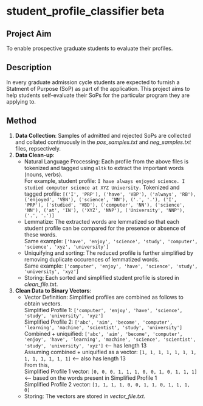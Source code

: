 # student_profile_classifier beta

## Project Aim  
To enable prospective graduate students to evaluate their profiles.

## Description  
In every graduate admission cycle students are expected to furnish a Statment of Purpose (SoP) as part of the application.
This project aims to help students self-evaluate their SoPs for the particular program they are applying to.

## Method
  1. __Data Collection__: Samples of admitted and rejected SoPs are collected and collated continuously in the _pos_samples.txt_ and _neg_samples.txt_ files, repsectively.
  2. __Data Clean-up__:
     - Natural Language Processing: Each profile from the above files is tokenized and tagged using `nltk` to extract the important words (nouns, verbs).  
       For example, student profile: `I have always enjoyed science. I studied computer science at XYZ University.`
       Tokenized and tagged profile: `[('I', 'PRP'), ('have', 'VBP'), ('always', 'RB'), ('enjoyed', 'VBN'), ('science', 'NN'), ('.', '.'), ('I', 'PRP'), ('studied', 'VBD'), ('computer', 'NN'), ('science', 'NN'), ('at', 'IN'), ('XYZ', 'NNP'), ('University', 'NNP'), ('.', '.')]`
     - Lemmatize: The extracted words are lemmatized so that each student profile can be compared for the presence or absence of these words.  
       Same example: `['have', 'enjoy', 'science', 'study', 'computer', 'science', 'xyz', 'university']`
     - Uniquifying and sorting: The reduced profile is further simplified by removing duplicate occurences of lemmatized words.  
       Same example: `['computer', 'enjoy', 'have', 'science', 'study', 'university', 'xyz']`
     - Storing: Each sorted and simplified student profile is stored in  _clean_file.txt_.
  3. __Clean Data to Binary Vectors__: 
     - Vector Definition: Simplified profiles are combined as follows to obtain vectors.  
       Simplified Profile 1: `['computer', 'enjoy', 'have', 'science', 'study', 'university', 'xyz']`  
       Simplified Profile 2: `['abc', 'aim', 'become', 'computer', 'learning', 'machine', 'scientist', 'study', 'university']`  
       Combined + uniquified: `['abc', 'aim', 'become', 'computer', 'enjoy', 'have', 'learning', 'machine', 'science', 'scientist', 'study', 'university', 'xyz']` <-- has length 13  
       Assuming combined + uniquified as a vector: `[1, 1, 1, 1, 1, 1, 1, 1, 1, 1, 1, 1, 1]` <-- also has length 13  
       From this,  
       Simplified Profile 1 vector: `[0, 0, 0, 1, 1, 1, 0, 0, 1, 0, 1, 1, 1]` <-- based on the words present in Simplified Profile 1  
       Simplified Profile 2 vector: `[1, 1, 1, 1, 0, 0, 1, 1, 0, 1, 1, 1, 0]`
     - Storing: The vectors are stored in _vector_file.txt_.

